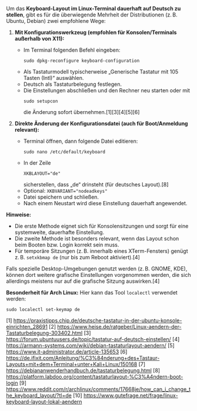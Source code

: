 Um das **Keyboard-Layout im Linux-Terminal dauerhaft auf Deutsch zu stellen**, gibt es für die überwiegende Mehrheit der Distributionen (z. B. Ubuntu, Debian) zwei empfohlene Wege:

1. **Mit Konfigurationswerkzeug (empfohlen für Konsolen/Terminals außerhalb von X11):**
   - Im Terminal folgenden Befehl eingeben:
     ```
     sudo dpkg-reconfigure keyboard-configuration
     ```
   - Als Tastaturmodell typischerweise „Generische Tastatur mit 105 Tasten (Intl)“ auswählen.
   - Deutsch als Tastaturbelegung festlegen.
   - Die Einstellungen abschließen und den Rechner neu starten oder mit
     ```
     sudo setupcon
     ```
     die Änderung sofort übernehmen.[1][3][4][5][6]

2. **Direkte Änderung der Konfigurationsdatei (auch für Boot/Anmeldung relevant):**
   - Terminal öffnen, dann folgende Datei editieren:
     ```
     sudo nano /etc/default/keyboard
     ```
   - In der Zeile
     ```
     XKBLAYOUT="de"
     ```
     sicherstellen, dass „de“ drinsteht (für deutsches Layout).[8]
   - Optional: ```XKBVARIANT="nodeadkeys"```
   - Datei speichern und schließen.
   - Nach einem Neustart wird diese Einstellung dauerhaft angewendet.

**Hinweise:**
- Die erste Methode eignet sich für Konsolensitzungen und sorgt für eine systemweite, dauerhafte Einstellung.
- Die zweite Methode ist besonders relevant, wenn das Layout schon beim Booten bzw. Login korrekt sein muss.
- Für temporäre Sitzungen (z. B. innerhalb eines XTerm-Fensters) genügt z. B. `setxkbmap de` (nur bis zum Reboot aktiviert).[4]

Falls spezielle Desktop-Umgebungen genutzt werden (z. B. GNOME, KDE), können dort weitere grafische Einstellungen vorgenommen werden, die sich allerdings meistens nur auf die grafische Sitzung auswirken.[4]

**Besonderheit für Arch Linux:** Hier kann das Tool `localectl` verwendet werden:
```
sudo localectl set-keymap de
```

[1] https://praxistipps.chip.de/deutsche-tastatur-in-der-ubuntu-konsole-einrichten_28691
[2] https://www.heise.de/ratgeber/Linux-aendern-der-Tastaturbelegung-303402.html
[3] https://forum.ubuntuusers.de/topic/tastatur-auf-deutsch-einstellen/
[4] https://armann-systems.com/wiki/debian-tastaturlayout-aendern/
[5] https://www.it-administrator.de/article-135653
[6] https://de.ifixit.com/Anleitung/%C3%84nderung+des+Tastaur-Layouts+mit+dem+Terminal+unter+Kali+Linux/150168
[7] https://debiananwenderhandbuch.de/tastaturbelegung.html
[8] https://platform.labdoo.org/content/tastaturlayout-%C3%A4ndern-boot-login
[9] https://www.reddit.com/r/archlinux/comments/17668je/how_can_i_change_the_keyboard_layout/?tl=de
[10] https://www.gutefrage.net/frage/linux-keyboard-layout-lokal-aendern
